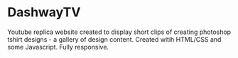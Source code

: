 # DashwayTV

Youtube replica website created to display short clips of creating photoshop tshirt designs - a gallery of design content. 
Created witih HTML/CSS and some Javascript. Fully responsive. 
